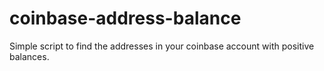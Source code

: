 # coinbase-address-balance
Simple script to find the addresses in your coinbase account with positive balances.
